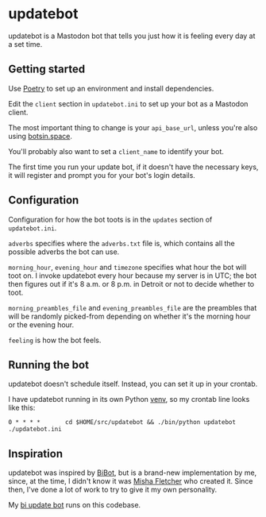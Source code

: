# updatebot

updatebot is a Mastodon bot that tells you just how it is feeling every day at a set time.

## Getting started

Use [Poetry](https://python-poetry.org/) to set up an environment and install dependencies.

Edit the `client` section in `updatebot.ini` to set up your bot as a Mastodon client.

The most important thing to change is your `api_base_url`, unless you're also using [botsin.space](https://botsin.space/).

You'll probably also want to set a `client_name` to identify your bot.

The first time you run your update bot, if it doesn't have the necessary keys, it will register and prompt you for your bot's login details.

## Configuration

Configuration for how the bot toots is in the `updates` section of `updatebot.ini`.

`adverbs` specifies where the `adverbs.txt` file is, which contains all the possible adverbs the bot can use.

`morning_hour`, `evening_hour` and `timezone` specifies what hour the bot will toot on. I invoke updatebot every hour because my server is in UTC; the bot then figures out if it's 8 a.m. or 8 p.m. in Detroit or not to decide whether to toot.

`morning_preambles_file` and `evening_preambles_file` are the preambles that will be randomly picked-from depending on whether it's the morning hour or the evening hour.

`feeling` is how the bot feels.

## Running the bot

updatebot doesn't schedule itself. Instead, you can set it up in your crontab.

I have updatebot running in its own Python [venv](https://docs.python.org/3/library/venv.html), so my crontab line looks like this:

```
0 * * * *       cd $HOME/src/updatebot && ./bin/python updatebot ./updatebot.ini
```

## Inspiration

updatebot was inspired by [BiBot](https://twitter.com/biupdatebot), but is a brand-new implementation by me, since, at the time, I didn't know it was [Misha Fletcher](https://twitter.com/mishafletch) who created it. Since then, I've done a lot of work to try to give it my own personality.

My [bi update bot](https://botsin.space/@biupdatebot) runs on this codebase.
